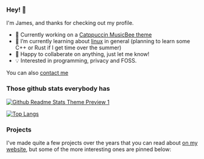 ### Hey! 👋

I'm James, and thanks for checking out my profile.

- 🔭 Currently working on a [Catppuccin MusicBee theme](https://github.com/James-McK/Catppuccin-MusicBee)
- 🌱 I’m currently learning about [linux](https://i-use-arch.fyi/james) in general (planning to learn some C++ or Rust if I get time over the summer)
- 👯 Happy to collaberate on anything, just let me know!
- 💡 Interested in programming, privacy and FOSS.

You can also [contact me](https://mck.is/about#contact)

### Those github stats everybody has

[![Github Readme Stats Theme Preview 1](https://github-readme-stats.vercel.app/api?username=James-McK&show_icons=true&count_private=true&bg_color=161320&text_color=D9E0EE&icon_color=DDB6F2&title_color=96CDFB)](https://github.com/anuraghazra/github-readme-stats)

[![Top Langs](https://github-readme-stats.vercel.app/api/top-langs/?username=james-mck&layout=compact&bg_color=161320&text_color=D9E0EE&icon_color=DDB6F2&title_color=96CDFB)](https://github.com/anuraghazra/github-readme-stats)

### Projects

I've made quite a few projects over the years that you can read about [on my website](https://mck.is/projects), but some of the more interesting ones are pinned below:
